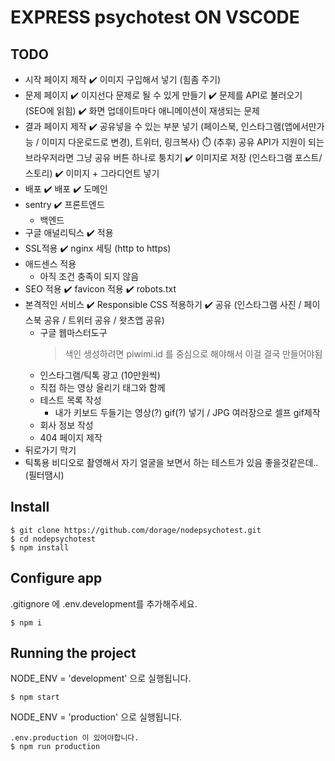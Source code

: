 # EXPRESS psychotest ON VSCODE

## TODO

-   시작 페이지 제작
    ✔️ 이미지 구입해서 넣기 (힘좀 주기)
-   문제 페이지
    ✔️ 이지선다 문제로 될 수 있게 만들기
    ✔️ 문제를 API로 불러오기 (SEO에 읽힘)
    ✔️ 화면 업데이트마다 애니메이션이 재생되는 문제
-   결과 페이지 제작
    ✔️ 공유넣을 수 있는 부분 넣기 (페이스북, 인스타그램(앱에서만가능 / 이미지 다운로드로 변경), 트위터, 링크복사)
    ⏱️ (추후) 공유 API가 지원이 되는 브라우저라면 그냥 공유 버튼 하나로 퉁치기
    ✔️ 이미지로 저장 (인스타그램 포스트/스토리)
    ✔️ 이미지 + 그라디언트 넣기
-   배포
    ✔️ 배포
    ✔️ 도메인
-   sentry
    ✔️ 프론트엔드
    -   백엔드
-   구글 애널리틱스
    ✔️ 적용
-   SSL적용
    ✔️ nginx 세팅 (http to https)
-   애드센스 적용
    -   아직 조건 충족이 되지 않음
-   SEO 적용
    ✔️ favicon 적용
    ✔️ robots.txt
-   본격적인 서비스
    ✔️ Responsible CSS 적용하기
    ✔️ 공유 (인스타그램 사진 / 페이스북 공유 / 트위터 공유 / 왓츠앱 공유)
    -   구글 웹마스터도구
        > 색인 생성하려면 piwimi.id 를 중심으로 해야해서 이걸 결국 만들어야됨
    -   인스타그램/틱톡 광고 (10만원씩)
    -   직접 하는 영상 올리기 태그와 함께
    -   테스트 목록 작성
        -   내가 키보드 두들기는 영상(?) gif(?) 넣기 / JPG 여러장으로 셀프 gif제작
    -   회사 정보 작성
    -   404 페이지 제작
-   뒤로가기 막기
-   틱톡용 비디오로 촬영해서 자기 얼굴을 보면서 하는 테스트가 있음 좋을것같은데.. (필터땜시)

## Install

    $ git clone https://github.com/dorage/nodepsychotest.git
    $ cd nodepsychotest
    $ npm install

## Configure app

.gitignore 에 .env.development를 추가해주세요.

    $ npm i

## Running the project

NODE_ENV = 'development' 으로 실행됩니다.

    $ npm start

NODE_ENV = 'production' 으로 실행됩니다.

    .env.production 이 있어야합니다.
    $ npm run production

